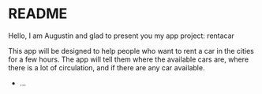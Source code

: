 # README

Hello, I am Augustin and glad to present you my app project: rentacar

This app will be designed to help people who want to rent a car in the cities for a few hours. The app will tell them where the available cars are, where there is a lot of circulation, and if there are any car available. 

* ...
